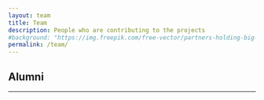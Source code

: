 ```yaml
---
layout: team
title: Team
description: People who are contributing to the projects
#background: "https://img.freepik.com/free-vector/partners-holding-big-jigsaw-puzzle-pieces_74855-5278.jpg"
permalink: /team/
---
```


[//]: # (On this page you can list team members by defining them in [`_data/team.yml`]&#40;https://raw.githubusercontent.com/peterdesmet/petridish/main/_data/team.yml&#41;.)

## Alumni
___